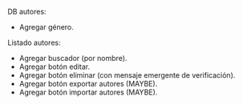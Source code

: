 DB autores:
- Agregar género.

Listado autores:
- Agregar buscador (por nombre).
- Agregar botón editar.
- Agregar botón eliminar (con mensaje emergente de verificación).
- Agregar botón exportar autores (MAYBE).
- Agregar botón importar autores (MAYBE).

